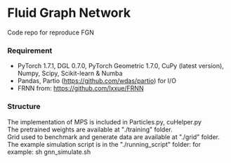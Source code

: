 # Fluid Graph Network
Code repo for reproduce FGN

### Requirement
* PyTorch 1.7.1, DGL 0.7.0, PyTorch Geometric 1.7.0, CuPy (latest version), Numpy, Scipy, Scikit-learn & Numba
* Pandas, Partio (https://github.com/wdas/partio) for I/O
* FRNN from: https://github.com/lxxue/FRNN

### Structure
The implementation of MPS is included in Particles.py, cuHelper.py </br>
The pretrained weights are available at "./training" folder. </br>
Grid used to benchmark and generate data are available at "./grid" folder. </br>
The example simulation script is in the "./running_script" folder: for example: sh gnn_simulate.sh
